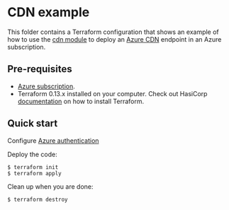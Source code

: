 # CDN example

This folder contains a Terraform configuration that shows an example of how to use the [cdn module](../../modules/cdn) to deploy an [Azure CDN](https://docs.microsoft.com/en-us/azure/cdn/cdn-overview) endpoint in an Azure subscription.

## Pre-requisites

* [Azure subscription](https://azure.microsoft.com/free).
* Terraform 0.13.x installed on your computer. Check out HasiCorp [documentation](https://learn.hashicorp.com/terraform/azure/install) on how to install Terraform.

## Quick start

Configure [Azure authentication](https://registry.terraform.io/providers/hashicorp/azurerm/latest/docs/guides/azure_cli)

Deploy the code:

```
$ terraform init
$ terraform apply
```

Clean up when you are done:

```
$ terraform destroy
```